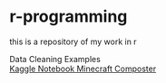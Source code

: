 # r-programming
this is a repository of my work in r


Data Cleaning Examples <br>
[Kaggle Notebook Minecraft Composter](https://www.kaggle.com/code/bradfordjohnson/cactus-vs-sugarcane?scriptVersionId=101591092)
